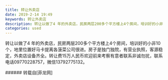 ```yaml
---
title: 转让外卖店
date: 2019-2-14 19:49
keywords: 转让外卖店
description: 转让以做了4 年的外卖店，民房两层200多个平方楼上4个房间，培训好的小非10个，地里位置好马卡提离各菠菜公司很进。房子是独门独院，有营业执照，客源稳定，外卖店设备齐全。转让费15万人民币欢迎前来考察有意者联系非诚勿扰，联系电话09770228757，微信13792775132。
categories: used
---
```

<td class="t_f" id="postmessage_3007249">

转让以做了4 年的外卖店，民房两层200多个平方楼上4个房间，培训好的小非10个，地里位置好马卡提离各菠菜公司很进。房子是独门独院，有营业执照，客源稳定，外卖店设备齐全。转让费15万人民币欢迎前来考察有意者联系非诚勿扰，联系电话09770228757，微信13792775132。<br/>
</td>
###### 转载自[菲龙网]